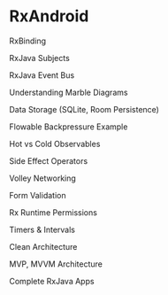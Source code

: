 # RxAndroid


RxBinding

RxJava Subjects

RxJava Event Bus

Understanding Marble Diagrams

Data Storage (SQLite, Room Persistence)

Flowable Backpressure Example

Hot vs Cold Observables

Side Effect Operators

Volley Networking

Form Validation

Rx Runtime Permissions

Timers & Intervals

Clean Architecture

MVP, MVVM Architecture

Complete RxJava Apps


